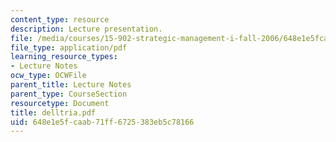 ```yaml
---
content_type: resource
description: Lecture presentation.
file: /media/courses/15-902-strategic-management-i-fall-2006/648e1e5fcaab71ff6725383eb5c78166_delltria.pdf
file_type: application/pdf
learning_resource_types:
- Lecture Notes
ocw_type: OCWFile
parent_title: Lecture Notes
parent_type: CourseSection
resourcetype: Document
title: delltria.pdf
uid: 648e1e5f-caab-71ff-6725-383eb5c78166
---
```

